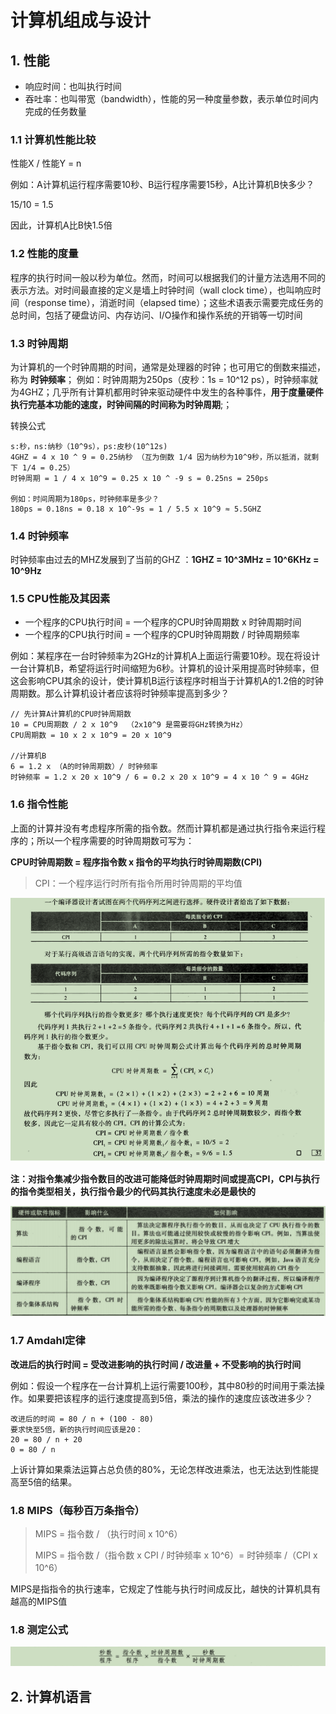# 计算机组成与设计

## 1. 性能

- 响应时间：也叫执行时间
- 吞吐率：也叫带宽（bandwidth），性能的另一种度量参数，表示单位时间内完成的任务数量

### 1.1 计算机性能比较

性能X / 性能Y = n

例如：A计算机运行程序需要10秒、B运行程序需要15秒，A比计算机B快多少？

15/10 = 1.5

因此，计算机A比B快1.5倍

### 1.2 性能的度量

程序的执行时间一般以秒为单位。然而，时间可以根据我们的计量方法选用不同的表示方法。对时间最直接的定义是墙上时钟时间（wall clock time），也叫响应时间（response time），消逝时间（elapsed time）；这些术语表示需要完成任务的总时间，包括了硬盘访问、内存访问、I/O操作和操作系统的开销等一切时间

### 1.3 时钟周期

为计算机的一个时钟周期的时间，通常是处理器的时钟；也可用它的倒数来描述，称为 **时钟频率**； 例如：时钟周期为250ps（皮秒：1s = 10^12 ps），时钟频率就为4GHZ；几乎所有计算机都用时钟来驱动硬件中发生的各种事件，**用于度量硬件执行完基本功能的速度，时钟间隔的时间称为时钟周期**;；

转换公式

```text
s:秒，ns:纳秒（10^9s），ps:皮秒(10^12s)
4GHZ = 4 x 10 ^ 9 = 0.25纳秒 （互为倒数 1/4 因为纳秒为10^9秒，所以抵消，就剩下 1/4 = 0.25）
时钟周期 = 1 / 4 x 10^9 = 0.25 x 10 ^ -9 s = 0.25ns = 250ps

例如：时间周期为180ps，时钟频率是多少？
180ps = 0.18ns = 0.18 x 10^-9s = 1 / 5.5 x 10^9 ≈ 5.5GHZ
```



### 1.4 时钟频率

时钟频率由过去的MHZ发展到了当前的GHZ ：**1GHZ = 10^3MHz = 10^6KHz = 10^9Hz**

### 1.5 CPU性能及其因素

- 一个程序的CPU执行时间 = 一个程序的CPU时钟周期数 x 时钟周期时间
- 一个程序的CPU执行时间 = 一个程序的CPU时钟周期数 / 时钟周期频率

例如：某程序在一台时钟频率为2GHz的计算机A上面运行需要10秒。现在将设计一台计算机B，希望将运行时间缩短为6秒。计算机的设计采用提高时钟频率，但这会影响CPU其余的设计，使计算机B运行该程序时相当于计算机A的1.2倍的时钟周期数。那么计算机设计者应该将时钟频率提高到多少？

```text
// 先计算A计算机的CPU时钟周期数
10 = CPU周期数 / 2 x 10^9  （2x10^9 是需要将GHz转换为Hz）
CPU周期数 = 10 x 2 x 10^9 = 20 x 10^9

//计算机B
6 = 1.2 x （A的时钟周期数）/ 时钟频率
时钟频率 = 1.2 x 20 x 10^9 / 6 = 0.2 x 20 x 10^9 = 4 x 10 ^ 9 = 4GHz
```

### 1.6 指令性能

上面的计算并没有考虑程序所需的指令数。然而计算机都是通过执行指令来运行程序的；所以一个程序需要的时钟周期数可写为：

**CPU时钟周期数 = 程序指令数 x 指令的平均执行时钟周期数(CPI)**

> CPI：一个程序运行时所有指令所用时钟周期的平均值



![1658116240052](images/1658116240052.png)

**注：对指令集减少指令数目的改进可能降低时钟周期时间或提高CPI，CPI与执行的指令类型相关，执行指令最少的代码其执行速度未必是最快的**

![1658370647319](images/1658370647319.png)

### 1.7 Amdahl定律

**改进后的执行时间 = 受改进影响的执行时间 / 改进量 + 不受影响的执行时间**

例如：假设一个程序在一台计算机上运行需要100秒，其中80秒的时间用于乘法操作。如果要把该程序的运行速度提高到5倍，乘法的操作的速度应该改进多少？

```text
改进后的时间 = 80 / n + (100 - 80)
要求快至5倍，新的执行时间应该是20：
20 = 80 / n + 20
0 = 80 / n
```

上诉计算如果乘法运算占总负债的80%，无论怎样改进乘法，也无法达到性能提高至5倍的结果。

### 1.8 MIPS（每秒百万条指令）

> MIPS = 指令数 / （执行时间 x 10^6）
>
> MIPS = 指令数 /（指令数 x CPI / 时钟频率 x 10^6）= 时钟频率 /（CPI x 10^6）

MIPS是指指令的执行速率，它规定了性能与执行时间成反比，越快的计算机具有越高的MIPS值

### 1.8 测定公式

![1658371822945](images/1658371822945.png)

## 2. 计算机语言

